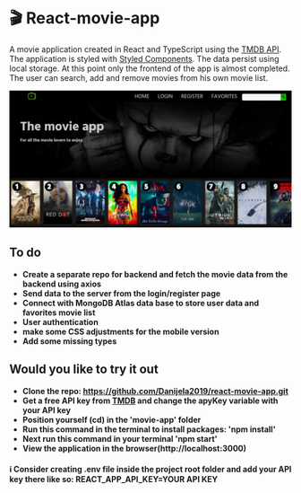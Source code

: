 # :clapper: React-movie-app

A movie application created in React and TypeScript using the [TMDB API](https://www.themoviedb.org/). The application is styled with [Styled Components](https://styled-components.com/). The data persist using local storage. At this point only the frontend of the app is almost completed. The user can search, add and remove movies from his own movie list.

![Hero page](readmeImage.png)

## To do

- **Create a separate repo for backend and fetch the movie data from the backend using axios**
- **Send data to the server from the login/register page**
- **Connect with MongoDB Atlas data base to store user data and favorites movie list**
- **User authentication**
- **make some CSS adjustments for the mobile version**
- **Add some missing types**

## Would you like to try it out

- **Clone the repo: https://github.com/Danijela2019/react-movie-app.git**
- **Get a free API key from [TMDB](https://www.themoviedb.org/) and change the apyKey variable with your API key**
- **Position yourself (cd) in the 'movie-app' folder**
- **Run this command in the terminal to install packages: 'npm install'**
- **Next run this command in your terminal 'npm start'**
- **View the application in the browser(http://localhost:3000)**

#### :information_source: Consider creating .env file inside the project root folder and add your API key there like so: REACT_APP_API_KEY=YOUR API KEY
